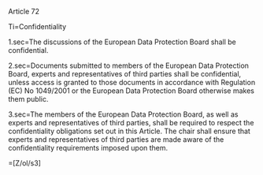 Article 72

Ti=Confidentiality

1.sec=The discussions of the European Data Protection Board shall be confidential.

2.sec=Documents submitted to members of the European Data Protection Board, experts and representatives of third parties shall be confidential, unless access is granted to those documents in accordance with Regulation (EC) No 1049/2001 or the European Data Protection Board otherwise makes them public.

3.sec=The members of the European Data Protection Board, as well as experts and representatives of third parties, shall be required to respect the confidentiality obligations set out in this Article. The chair shall ensure that experts and representatives of third parties are made aware of the confidentiality requirements imposed upon them.

=[Z/ol/s3]
